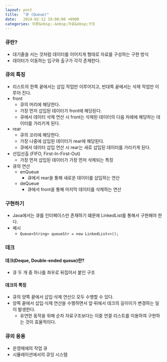 ```yaml
---
layout: post
title:  "큐 (Queue)"
date:   2024-02-12 19:08:00 +0900
categories: 이론&nbsp;-&nbsp;자료&nbsp;구조
---
```


### 큐란?

- 대기줄을 서는 것처럼 데이터를 이어지게 형태로 자료를 구성하는 구현 방식
- 데이터가 이동하는 입구와 출구가 각각 존재한다.

### 큐의 특징

- 리스트의 한쪽 끝에서는 삽입 작업만 이루어지고, 반대쪽 끝에서는 삭제 작업만 이루어 진다.
- front
    - 큐의 머리에 해당한다.
    - 가장 먼저 삽입된 데이터가 front에 해당된다.
    - 큐에서 데이터 삭제 연산 시 front는 삭제된 데이터의 다음 차례에 해당하는 데이터를 가리키게 된다.
- rear
    - 큐의 꼬리에 해당한다.
    - 가장 나중에 삽입된 데이터가 rear에 해당된다.
    - 큐에서 데이터 삽입 연산 시 rear는 새로 삽입된 데이터를 가리키게 된다.
- 선입선출 (FIFO, First-In-First-Out)
    - 가장 먼저 삽입된 데이터가 가장 먼저 삭제되는 특징
- 큐의 연산
    - enQueue
        - 큐에서 rear을 통해 새로운 데이터를 삽입하는 연산
    - deQueue
        - 큐에서 front을 통해 마지막 데이터를 삭제하는 연산

### 구현하기

- Java에서는 큐를 인터페이스만 존재하기 떄문에 LinkedList를 통해서 구현해야 한다.
- 예시
    - `Queue<String> queueStr = new LinkedList<>();`

### 데크

#### 데크(Deque, Double-ended queue)란?

- 큐 두 개 중 하나를 좌우로 뒤집어서 붙인 구조

#### 데크의 특징

- 큐의 양쪽 끝에서 삽입·삭제 연산으 모두 수행할 수 있다.
- 양쪽 끝에서 삽입·식제 연산을 수행하면서 앞·뒤에서 데크의 길이이가 변경하는 일이 발생한다.
    - 유연한 동작을 위해 순차 자료구조보다는 이중 연결 리스트를 이용하여 구현하는 것이 효율적이다.

### 큐의 응용

- 운영체에의 작업 큐
- 시뮬레이션에서의 큐잉 시스템